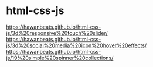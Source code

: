 # html-css-js
https://hawanbeats.github.io/html-css-js/3d%20responsive%20touch%20slider/
<br>
https://hawanbeats.github.io/html-css-js/3d%20social%20media%20icon%20hover%20effects/
<br>
https://hawanbeats.github.io/html-css-js/19%20simple%20spinner%20collections/
